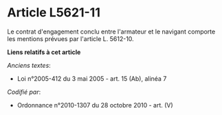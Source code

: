 # Article L5621-11

Le contrat d'engagement conclu entre l'armateur et le navigant comporte les mentions prévues par l'article L. 5612-10.

**Liens relatifs à cet article**

_Anciens textes_:

  - Loi n°2005-412 du 3 mai 2005 - art. 15 (Ab), alinéa 7

_Codifié par_:

  - Ordonnance n°2010-1307 du 28 octobre 2010 - art. (V)
